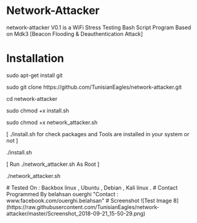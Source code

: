 # Network-Attacker
network-attacker V0.1 is a WiFi Stress Testing Bash Script Program Based on Mdk3 [Beacon Flooding & Deauthentication Attack]
# Installation
<p> sudo apt-get install git </p>
<p> sudo git clone https://github.com/TunisianEagles/network-attacker.git </p>
<p> cd network-attacker </p>
<p> sudo chmod +x install.sh </p>
<p> sudo chmod +x network_attacker.sh </p>
<p> [ ./install.sh for check packages and Tools are installed in your system or not ] </p>
<p> ./install.sh </p>
<p> [ Run ./network_attacker.sh As Root ] </p>
<p> ./network_attacker.sh </p>
# Tested On :
Backbox linux , Ubuntu , Debian , Kali linux .
# Contact
Programmed By belahsan ouerghi "Contact : www.facebook.com/ouerghi.belahsan"
# Screenshot
![Test Image 8](https://raw.githubusercontent.com/TunisianEagles/network-attacker/master/Screenshot_2018-09-21_15-50-29.png)

